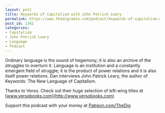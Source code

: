 ```yaml
---
layout: post
title: Keywords of Capitalism with John Patrick Leary
permalink: https://www.thedigradio.com/podcast/keywords-of-capitalism-with-john-patrick-leary/index.html
post_id: 1342
categories: 
- Capitalism
- John Patrick Leary
- Language
- Podcast
---
```


Ordinary language is the sound of hegemony; it is also an archive of the struggles to overturn it. Language is an institution and a constantly emergent field of struggle; it is the product of power relations and it is also itself power relations. Dan interviews John Patrick Leary, the author of Keywords: The New Language of Capitalism.

Thanks to Verso. Check out their huge selection of left-wing titles at 
[www.versobooks.com](http://www.versobooks.com)

Support this podcast with your money at 
[Patreon.com/TheDig](http://Patreon.com/TheDig)